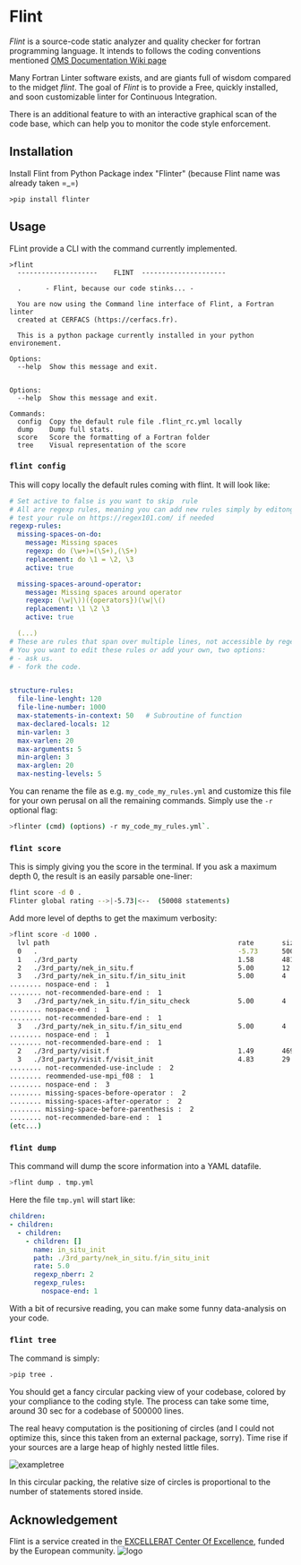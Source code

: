 
# Flint

*Flint* is a source-code static analyzer and quality checker for fortran programming language. It intends to follows the coding conventions mentioned [OMS Documentation Wiki page](https://alm.engr.colostate.edu/cb/wiki/16983)

Many Fortran Linter software exists, and are giants full of wisdom compared to the midget *flint*. The goal of *Flint* is to provide a Free, quickly installed, and soon customizable linter for Continuous Integration.

There is an additional feature to with an interactive graphical scan of the code base, which can help you to monitor the code style enforcement.

## Installation

Install Flint from Python Package index "Flinter" (because Flint name was already taken =_=)


```
>pip install flinter
```

## Usage

FLint provide a CLI with the command currently implemented. 

```
>flint
  --------------------    FLINT  ---------------------

  .      - Flint, because our code stinks... -

  You are now using the Command line interface of Flint, a Fortran linter
  created at CERFACS (https://cerfacs.fr).

  This is a python package currently installed in your python environement.

Options:
  --help  Show this message and exit.


Options:
  --help  Show this message and exit.

Commands:
  config  Copy the default rule file .flint_rc.yml locally
  dump    Dump full stats.
  score   Score the formatting of a Fortran folder
  tree    Visual representation of the score
```

### `flint config`

This will copy locally the default rules coming with flint.
It will look like:

```yaml
# Set active to false is you want to skip  rule
# All are regexp rules, meaning you can add new rules simply by editong this file
# test your rule on https://regex101.com/ if needed
regexp-rules:
  missing-spaces-on-do:
    message: Missing spaces
    regexp: do (\w+)=(\S+),(\S+)
    replacement: do \1 = \2, \3
    active: true

  missing-spaces-around-operator:
    message: Missing spaces around operator
    regexp: (\w|\))({operators})(\w|\()
    replacement: \1 \2 \3
    active: true

  (...)
# These are rules that span over multiple lines, not accessible by regexp
# You you want to edit these rules or add your own, two options:
# - ask us.
# - fork the code.


structure-rules:
  file-line-lenght: 120
  file-line-number: 1000
  max-statements-in-context: 50   # Subroutine of function
  max-declared-locals: 12
  min-varlen: 3
  max-varlen: 20
  max-arguments: 5
  min-arglen: 3
  max-arglen: 20
  max-nesting-levels: 5
```

You can rename the file as e.g. `my_code_my_rules.yml` and  customize this file for your own perusal on all the remaining commands. Simply use the `-r` optional flag:

```bash
>flinter (cmd) (options) -r my_code_my_rules.yml`.
```

### `flint score`

This is simply giving you the score in the terminal. 
If you ask a maximum depth 0, the result is an easily parsable one-liner:

```bash
flint score -d 0 .
Flinter global rating -->|-5.73|<--  (50008 statements)
```

Add more level of depths to get the maximum verbosity:

```bash
>flint score -d 1000 .
  lvl path                                               rate       size (stmt)
  0   .                                                  -5.73      50008     
  1   ./3rd_party                                        1.58       481       
  2   ./3rd_party/nek_in_situ.f                          5.00       12        
  3   ./3rd_party/nek_in_situ.f/in_situ_init             5.00       4         
........ nospace-end :  1
........ not-recommended-bare-end :  1
  3   ./3rd_party/nek_in_situ.f/in_situ_check            5.00       4         
........ nospace-end :  1
........ not-recommended-bare-end :  1
  3   ./3rd_party/nek_in_situ.f/in_situ_end              5.00       4         
........ nospace-end :  1
........ not-recommended-bare-end :  1
  2   ./3rd_party/visit.f                                1.49       469       
  3   ./3rd_party/visit.f/visit_init                     4.83       29        
........ not-recommended-use-include :  2
........ reommended-use-mpi_f08 :  1
........ nospace-end :  3
........ missing-spaces-before-operator :  2
........ missing-spaces-after-operator :  2
........ missing-space-before-parenthesis :  2
........ not-recommended-bare-end :  1
(etc...)
```

### `flint dump`

This command will dump the score information into a YAML datafile.

```bash
>flint dump . tmp.yml
```

Here the file `tmp.yml` will start like:

```yaml
children:
- children:
  - children:
    - children: []
      name: in_situ_init
      path: ./3rd_party/nek_in_situ.f/in_situ_init
      rate: 5.0
      regexp_nberr: 2
      regexp_rules:
        nospace-end: 1
```

With a bit of recursive reading, you can make some funny data-analysis on your code.

### `flint tree`

The command is simply:

```bash
>pip tree .
```

You should get a fancy circular packing view of your codebase, colored by your compliance to the coding style. The process can take some time, around 30 sec for a codebase of 500000 lines.

The real heavy computation is the positioning of circles (and I could not optimize this, since this taken from an external package, sorry). Time rise if your sources are a large heap of highly nested little files.

![exampletree](./avbp_shade.png)

In this circular packing, the relative size of circles is proportional to the number of statements stored inside. 

## Acknowledgement

Flint is a service created in the [EXCELLERAT Center Of Excellence](https://www.excellerat.eu/wp/), funded by the European community.
![logo](http://cerfacs.fr/coop/whatwedo/logo_excellerat.png)
